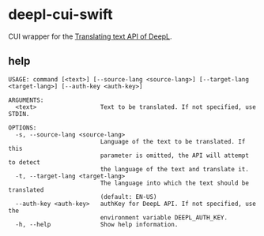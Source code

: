 # deepl-cui-swift

CUI wrapper for the [Translating text API of DeepL](https://www.deepl.com/docs-api/translating-text/request/).

## help

```
USAGE: command [<text>] [--source-lang <source-lang>] [--target-lang <target-lang>] [--auth-key <auth-key>]

ARGUMENTS:
  <text>                  Text to be translated. If not specified, use STDIN. 

OPTIONS:
  -s, --source-lang <source-lang>
                          Language of the text to be translated. If this
                          parameter is omitted, the API will attempt to detect
                          the language of the text and translate it. 
  -t, --target-lang <target-lang>
                          The language into which the text should be translated
                          (default: EN-US)
  --auth-key <auth-key>   authKey for DeepL API. If not specified, use the
                          environment variable DEEPL_AUTH_KEY. 
  -h, --help              Show help information.
```

